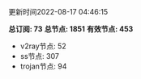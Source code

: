 更新时间2022-08-17 04:46:15

**总订阅: 73**
**总节点: 1851**
**有效节点: 453**
- v2ray节点: 52
- ss节点: 307
- trojan节点: 94
